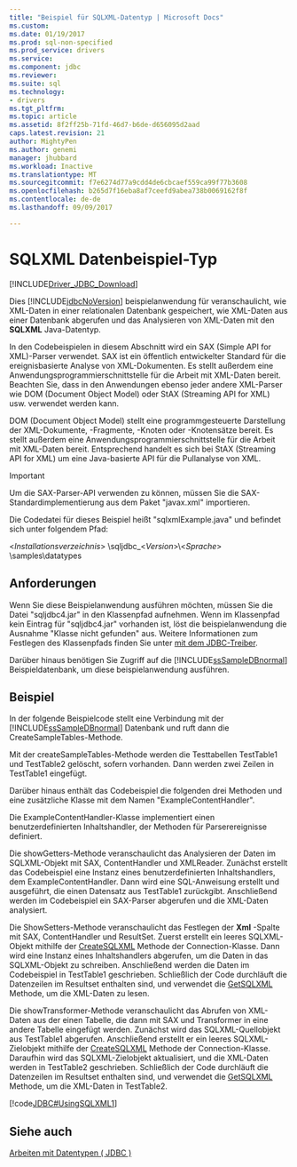 ```yaml
---
title: "Beispiel für SQLXML-Datentyp | Microsoft Docs"
ms.custom: 
ms.date: 01/19/2017
ms.prod: sql-non-specified
ms.prod_service: drivers
ms.service: 
ms.component: jdbc
ms.reviewer: 
ms.suite: sql
ms.technology:
- drivers
ms.tgt_pltfrm: 
ms.topic: article
ms.assetid: 8f2ff25b-71fd-46d7-b6de-d656095d2aad
caps.latest.revision: 21
author: MightyPen
ms.author: genemi
manager: jhubbard
ms.workload: Inactive
ms.translationtype: MT
ms.sourcegitcommit: f7e6274d77a9cdd4de6cbcaef559ca99f77b3608
ms.openlocfilehash: b265d7f16eba8af7ceefd9abea738b0069162f8f
ms.contentlocale: de-de
ms.lasthandoff: 09/09/2017

---
```

# <a name="sqlxml-data-type-sample"></a>SQLXML Datenbeispiel-Typ
[!INCLUDE[Driver_JDBC_Download](../../includes/driver_jdbc_download.md)]

  Dies [!INCLUDE[jdbcNoVersion](../../includes/jdbcnoversion_md.md)] beispielanwendung für veranschaulicht, wie XML-Daten in einer relationalen Datenbank gespeichert, wie XML-Daten aus einer Datenbank abgerufen und das Analysieren von XML-Daten mit den **SQLXML** Java-Datentyp.  
  
 In den Codebeispielen in diesem Abschnitt wird ein SAX (Simple API for XML)-Parser verwendet. SAX ist ein öffentlich entwickelter Standard für die ereignisbasierte Analyse von XML-Dokumenten. Es stellt außerdem eine Anwendungsprogrammierschnittstelle für die Arbeit mit XML-Daten bereit. Beachten Sie, dass in den Anwendungen ebenso jeder andere XML-Parser wie DOM (Document Object Model) oder StAX (Streaming API for XML) usw. verwendet werden kann.  
  
 DOM (Document Object Model) stellt eine programmgesteuerte Darstellung der XML-Dokumente, -Fragmente, -Knoten oder -Knotensätze bereit. Es stellt außerdem eine Anwendungsprogrammierschnittstelle für die Arbeit mit XML-Daten bereit. Entsprechend handelt es sich bei StAX (Streaming API for XML) um eine Java-basierte API für die Pullanalyse von XML.  
  
> [!IMPORTANT]  
>  Um die SAX-Parser-API verwenden zu können, müssen Sie die SAX-Standardimplementierung aus dem Paket "javax.xml" importieren.  
  
 Die Codedatei für dieses Beispiel heißt "sqlxmlExample.java" und befindet sich unter folgendem Pfad:  
  
 \<*Installationsverzeichnis*> \sqljdbc_\<*Version*>\\<*Sprache*> \samples\datatypes  
  
## <a name="requirements"></a>Anforderungen  
 Wenn Sie diese Beispielanwendung ausführen möchten, müssen Sie die Datei "sqljdbc4.jar" in den Klassenpfad aufnehmen. Wenn im Klassenpfad kein Eintrag für "sqljdbc4.jar" vorhanden ist, löst die beispielanwendung die Ausnahme "Klasse nicht gefunden" aus. Weitere Informationen zum Festlegen des Klassenpfads finden Sie unter [mit dem JDBC-Treiber](../../connect/jdbc/using-the-jdbc-driver.md).  
  
 Darüber hinaus benötigen Sie Zugriff auf die [!INCLUDE[ssSampleDBnormal](../../includes/sssampledbnormal_md.md)] Beispieldatenbank, um diese beispielanwendung ausführen.  
  
## <a name="example"></a>Beispiel  
 In der folgende Beispielcode stellt eine Verbindung mit der [!INCLUDE[ssSampleDBnormal](../../includes/sssampledbnormal_md.md)] Datenbank und ruft dann die CreateSampleTables-Methode.  
  
 Mit der createSampleTables-Methode werden die Testtabellen TestTable1 und TestTable2 gelöscht, sofern vorhanden. Dann werden zwei Zeilen in TestTable1 eingefügt.  
  
 Darüber hinaus enthält das Codebeispiel die folgenden drei Methoden und eine zusätzliche Klasse mit dem Namen "ExampleContentHandler".  
  
 Die ExampleContentHandler-Klasse implementiert einen benutzerdefinierten Inhaltshandler, der Methoden für Parserereignisse definiert.  
  
 Die showGetters-Methode veranschaulicht das Analysieren der Daten im SQLXML-Objekt mit SAX, ContentHandler und XMLReader. Zunächst erstellt das Codebeispiel eine Instanz eines benutzerdefinierten Inhaltshandlers, dem ExampleContentHandler. Dann wird eine SQL-Anweisung erstellt und ausgeführt, die einen Datensatz aus TestTable1 zurückgibt. Anschließend werden im Codebeispiel ein SAX-Parser abgerufen und die XML-Daten analysiert.  
  
 Die ShowSetters-Methode veranschaulicht das Festlegen der **Xml** -Spalte mit SAX, ContentHandler und ResultSet. Zuerst erstellt ein leeres SQLXML-Objekt mithilfe der [CreateSQLXML](../../connect/jdbc/reference/createsqlxml-method-sqlserverconnection.md) Methode der Connection-Klasse. Dann wird eine Instanz eines Inhaltshandlers abgerufen, um die Daten in das SQLXML-Objekt zu schreiben. Anschließend werden die Daten im Codebeispiel in TestTable1 geschrieben. Schließlich der Code durchläuft die Datenzeilen im Resultset enthalten sind, und verwendet die [GetSQLXML](../../connect/jdbc/reference/getsqlxml-method-sqlserverresultset.md) Methode, um die XML-Daten zu lesen.  
  
 Die showTransformer-Methode veranschaulicht das Abrufen von XML-Daten aus der einen Tabelle, die dann mit SAX und Transformer in eine andere Tabelle eingefügt werden. Zunächst wird das SQLXML-Quellobjekt aus TestTable1 abgerufen. Anschließend erstellt er ein leeres SQLXML-Zielobjekt mithilfe der [CreateSQLXML](../../connect/jdbc/reference/createsqlxml-method-sqlserverconnection.md) Methode der Connection-Klasse. Daraufhin wird das SQLXML-Zielobjekt aktualisiert, und die XML-Daten werden in TestTable2 geschrieben. Schließlich der Code durchläuft die Datenzeilen im Resultset enthalten sind, und verwendet die [GetSQLXML](../../connect/jdbc/reference/getsqlxml-method-sqlserverresultset.md) Methode, um die XML-Daten in TestTable2.  
  
 [!code[JDBC#UsingSQLXML1](../../connect/jdbc/codesnippet/Java/sqlxml-data-type-sample_1.java)]  
  
## <a name="see-also"></a>Siehe auch  
 [Arbeiten mit Datentypen &#40; JDBC &#41;](../../connect/jdbc/working-with-data-types-jdbc.md)  
  
  

